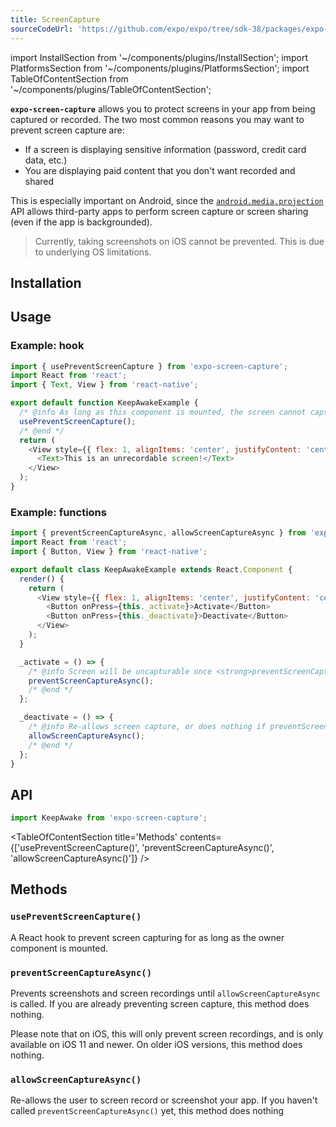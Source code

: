 ```yaml
---
title: ScreenCapture
sourceCodeUrl: 'https://github.com/expo/expo/tree/sdk-38/packages/expo-screen-capture'
---
```


import InstallSection from '~/components/plugins/InstallSection';
import PlatformsSection from '~/components/plugins/PlatformsSection';
import TableOfContentSection from '~/components/plugins/TableOfContentSection';

**`expo-screen-capture`** allows you to protect screens in your app from being captured or recorded. The two most common reasons you may want to prevent screen capture are:

- If a screen is displaying sensitive information (password, credit card data, etc.)
- You are displaying paid content that you don't want recorded and shared

This is especially important on Android, since the [`android.media.projection`](https://developer.android.com/about/versions/android-5.0.html#ScreenCapture) API allows third-party apps to perform screen capture or screen sharing (even if the app is backgrounded).

> Currently, taking screenshots on iOS cannot be prevented. This is due to underlying OS limitations.

<PlatformsSection android emulator ios simulator />

## Installation

<InstallSection packageName="expo-screen-capture" />

## Usage

### Example: hook

```javascript
import { usePreventScreenCapture } from 'expo-screen-capture';
import React from 'react';
import { Text, View } from 'react-native';

export default function KeepAwakeExample {
  /* @info As long as this component is mounted, the screen cannot captured */
  usePreventScreenCapture();
  /* @end */
  return (
    <View style={{ flex: 1, alignItems: 'center', justifyContent: 'center' }}>
      <Text>This is an unrecordable screen!</Text>
    </View>
  );
}
```

### Example: functions

```javascript
import { preventScreenCaptureAsync, allowScreenCaptureAsync } from 'expo-screen-capture';
import React from 'react';
import { Button, View } from 'react-native';

export default class KeepAwakeExample extends React.Component {
  render() {
    return (
      <View style={{ flex: 1, alignItems: 'center', justifyContent: 'center' }}>
        <Button onPress={this._activate}>Activate</Button>
        <Button onPress={this._deactivate}>Deactivate</Button>
      </View>
    );
  }

  _activate = () => {
    /* @info Screen will be uncapturable once <strong>preventScreenCaptureAsync()</strong> is called. */
    preventScreenCaptureAsync();
    /* @end */
  };

  _deactivate = () => {
    /* @info Re-allows screen capture, or does nothing if preventScreenCaptureAsync() was never called. */
    allowScreenCaptureAsync();
    /* @end */
  };
}
```

## API

```js
import KeepAwake from 'expo-screen-capture';
```

<TableOfContentSection title='Methods' contents={['usePreventScreenCapture()', 'preventScreenCaptureAsync()', 'allowScreenCaptureAsync()']} />

## Methods

### `usePreventScreenCapture()`

A React hook to prevent screen capturing for as long as the owner component is mounted.

### `preventScreenCaptureAsync()`

Prevents screenshots and screen recordings until `allowScreenCaptureAsync` is called. If you are already preventing screen capture, this method does nothing.

Please note that on iOS, this will only prevent screen recordings, and is only available on iOS 11 and newer. On older iOS versions, this method does nothing.

### `allowScreenCaptureAsync()`

Re-allows the user to screen record or screenshot your app. If you haven't called `preventScreenCaptureAsync()` yet, this method does nothing
